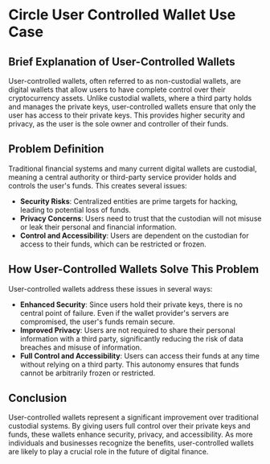 # Circle User Controlled Wallet Use Case

## Brief Explanation of User-Controlled Wallets
User-controlled wallets, often referred to as non-custodial wallets, are digital wallets that allow users to have complete control over their cryptocurrency assets. Unlike custodial wallets, where a third party holds and manages the private keys, user-controlled wallets ensure that only the user has access to their private keys. This provides higher security and privacy, as the user is the sole owner and controller of their funds.

## Problem Definition
Traditional financial systems and many current digital wallets are custodial, meaning a central authority or third-party service provider holds and controls the user's funds. This creates several issues:
- **Security Risks**: Centralized entities are prime targets for hacking, leading to potential loss of funds.
- **Privacy Concerns**: Users need to trust that the custodian will not misuse or leak their personal and financial information.
- **Control and Accessibility**: Users are dependent on the custodian for access to their funds, which can be restricted or frozen.

## How User-Controlled Wallets Solve This Problem
User-controlled wallets address these issues in several ways:
- **Enhanced Security**: Since users hold their private keys, there is no central point of failure. Even if the wallet provider's servers are compromised, the user's funds remain secure.
- **Improved Privacy**: Users are not required to share their personal information with a third party, significantly reducing the risk of data breaches and misuse of information.
- **Full Control and Accessibility**: Users can access their funds at any time without relying on a third party. This autonomy ensures that funds cannot be arbitrarily frozen or restricted.

## Conclusion
User-controlled wallets represent a significant improvement over traditional custodial systems. By giving users full control over their private keys and funds, these wallets enhance security, privacy, and accessibility. As more individuals and businesses recognize the benefits, user-controlled wallets are likely to play a crucial role in the future of digital finance.
